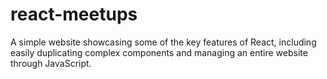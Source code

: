 # react-meetups

A simple website showcasing some of the key features of React, including easily duplicating complex components and managing an entire website through JavaScript.

